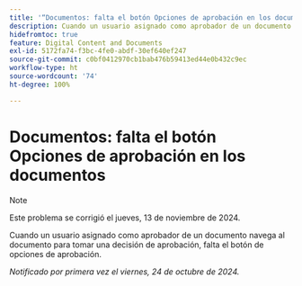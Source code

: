 ```yaml
---
title: '“Documentos: falta el botón Opciones de aprobación en los documentos”'
description: Cuando un usuario asignado como aprobador de un documento navega al documento para tomar una decisión de aprobación, falta el botón de opciones de aprobación.
hidefromtoc: true
feature: Digital Content and Documents
exl-id: 5172fa74-f3bc-4fe0-abdf-30ef640ef247
source-git-commit: c0bf0412970cb1bab476b59413ed44e0b432c9ec
workflow-type: ht
source-wordcount: '74'
ht-degree: 100%

---
```


# Documentos: falta el botón Opciones de aprobación en los documentos

>[!NOTE]
>
>Este problema se corrigió el jueves, 13 de noviembre de 2024.

Cuando un usuario asignado como aprobador de un documento navega al documento para tomar una decisión de aprobación, falta el botón de opciones de aprobación.

_Notificado por primera vez el viernes, 24 de octubre de 2024._
